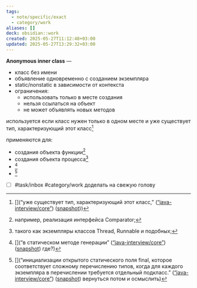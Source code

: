 ```yaml
---
tags:
  - note/specific/exact
  - category/work
aliases: []
deck: obsidian::work
created: 2025-05-27T11:12:48+03:00
updated: 2025-05-27T13:29:32+03:00
---
```


**Anonymous inner class**
—
- класс без имени
- объявление одновременно с созданием экземпляра
- static/nonstatic в зависимости от контекста
- ограничения:
	- использовать только в месте создания
	- нельзя ссылаться на объект
	- не может объявлять новых методов

используется если класс нужен только в одном месте и уже существует тип, характеризующий этот класс[^1]

применяются для:
- создания объекта функции[^2]
- создания объекта процесса[^3]
- [^4]
- [^5]

- [ ] #task/inbox #category/work доделать на свежую голову

[^1]: [](“уже существует тип, характеризующий этот класс,” ([“java-interview/core”](zotero://select/library/items/T3X9ZD57)) ([snapshot](zotero://open-pdf/library/items/2GAN5TQF?sel=p%3Anth-child(147)&annotation=TEVSB8N7)))
[^2]: например, реализация интерфейса Comparator;
[^3]: такого как экземпляры классов Thread, Runnable и подобных;
[^4]: [](“в статическом методе генерации” ([“java-interview/core”](zotero://select/library/items/T3X9ZD57)) ([snapshot](zotero://open-pdf/library/items/2GAN5TQF?sel=ul%3Anth-child(165)%20%3E%20li%3Anth-child(3)&annotation=HUD4SSX3)) где?)
[^5]: [](“инициализации открытого статического поля final, которое соответствует сложному перечислению типов, когда для каждого экземпляра в перечислении требуется отдельный подкласс.” ([“java-interview/core”](zotero://select/library/items/T3X9ZD57)) ([snapshot](zotero://open-pdf/library/items/2GAN5TQF?sel=ul%3Anth-child(165)%20%3E%20li%3Alast-child&annotation=I4E5YLMZ)) вернуться потом и осмыслить)
